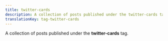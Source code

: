 ```yaml
---
title: twitter-cards
description: A collection of posts published under the twitter-cards tag.
translationKey: tag-twitter-cards
---
```

A collection of posts published under the **twitter-cards** tag.
